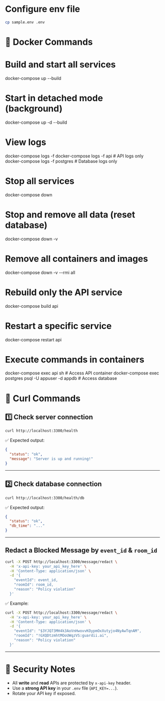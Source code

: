 # Configure env file

```bash
cp sample.env .env
```

# 📘 Docker Commands

# Build and start all services

docker-compose up --build

# Start in detached mode (background)

docker-compose up -d --build

# View logs

docker-compose logs -f
docker-compose logs -f api # API logs only
docker-compose logs -f postgres # Database logs only

# Stop all services

docker-compose down

# Stop and remove all data (reset database)

docker-compose down -v

# Remove all containers and images

docker-compose down -v --rmi all

# Rebuild only the API service

docker-compose build api

# Restart a specific service

docker-compose restart api

# Execute commands in containers

docker-compose exec api sh # Access API container
docker-compose exec postgres psql -U appuser -d appdb # Access database

# 🧪 Curl Commands

## 1️⃣ Check server connection

```bash
curl http://localhost:3300/health
```

✅ Expected output:

```json
{
  "status": "ok",
  "message": "Server is up and running!"
}
```

---

## 2️⃣ Check database connection

```bash
curl http://localhost:3300/health/db
```

✅ Expected output:

```json
{
  "status": "ok",
  "db_time": "..."
}
```

---

## Redact a Blocked Message by `event_id` & `room_id`

```bash
curl -X POST http://localhost:3300/message/redact \
  -H 'x-api-key: your_api_key_here' \
  -H 'Content-Type: application/json' \
  -d '{
    "eventId": event_id,
    "roomId": room_id,
    "reason": "Policy violation"
  }'

```

✅ Example:

```bash
curl -X POST http://localhost:3300/message/redact \
  -H 'x-api-key: your_api_key_here' \
  -H 'Content-Type: application/json' \
  -d '{
    "eventId": "$3YJQ73MH4k3AoVnHwovvKOypmOxXutyjo4NyAwTqnAM",
    "roomId": "!GXQDtzmhtMOoUWqzVS:guardii.ai",
    "reason": "Policy violation"
  }'

```

---

# 🔐 Security Notes

- All **write** and **read** APIs are protected by `x-api-key` header.
- Use a **strong API key** in your `.env` file (`API_KEY=...`).
- Rotate your API key if exposed.
